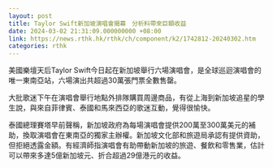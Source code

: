 ```yaml
---
layout: post
title: Taylor Swift新加坡演唱會揭幕　分析料帶來巨額收益
date: 2024-03-02 21:31:09.000000000 +08:00
link: https://news.rthk.hk/rthk/ch/component/k2/1742812-20240302.htm
categories: rthk
---
```


美國樂壇天后Taylor Swift今日起在新加坡舉行六場演唱會，是全球巡迴演唱會的唯一東南亞站，六場演出共超過30萬張門票全數售罄。

大批歌迷下午在演唱會舉行地點外排隊購買周邊商品，有從上海到新加坡追星的學生說，與來自菲律賓、泰國和馬來西亞的歌迷互動，覺得很愉快。

泰國總理賽塔早前聲稱，新加坡政府為每場演唱會提供200萬至300萬美元的補助，換取演唱會在東南亞的獨家主辦權。新加坡文化部和旅遊局承認有提供資助，但拒絕透露金額。有經濟師指演唱會有助帶動新加坡的旅遊、餐飲和零售業，估計可以帶來多達5億新加坡元、折合超過29億港元的收益。
